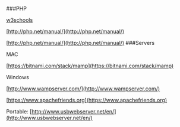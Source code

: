 ###PHP

[w3schools](http://www.w3schools.com/php/)

[http://php.net/manual/](http://php.net/manual/)

[http://php.net/manual/](http://php.net/manual/)
###Servers

MAC 

[https://bitnami.com/stack/mamp](https://bitnami.com/stack/mamp)

Windows 

[http://www.wampserver.com/](http://www.wampserver.com/)

[https://www.apachefriends.org](https://www.apachefriends.org)

Portable: [http://www.usbwebserver.net/en/](http://www.usbwebserver.net/en/) 


